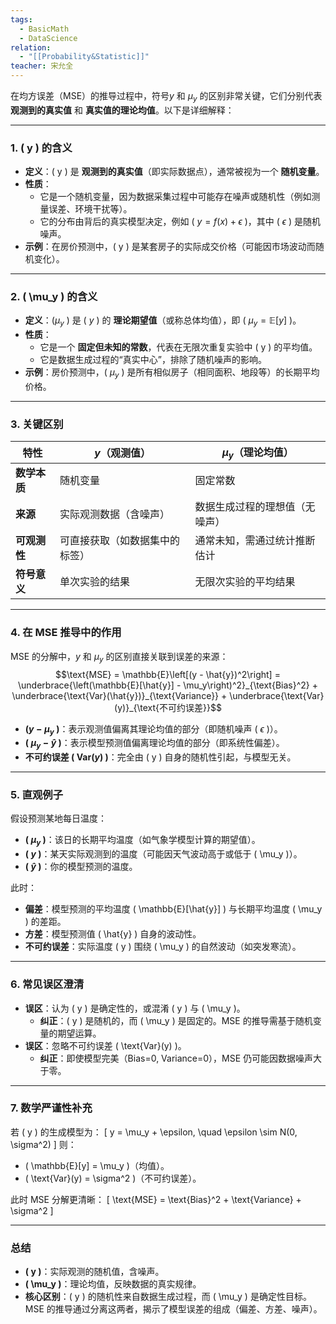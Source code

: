 ```yaml
---
tags:
  - BasicMath
  - DataScience
relation:
  - "[[Probability&Statistic]]"
teacher: 宋允全
---
```

在均方误差（MSE）的推导过程中，符号$y$ 和 $\mu_y$ 的区别非常关键，它们分别代表 **观测到的真实值** 和 **真实值的理论均值**。以下是详细解释：

---

### **1. \( y \) 的含义**
- **定义**：\( y \) 是 **观测到的真实值**（即实际数据点），通常被视为一个 **随机变量**。
- **性质**：
  - 它是一个随机变量，因为数据采集过程中可能存在噪声或随机性（例如测量误差、环境干扰等）。
  - 它的分布由背后的真实模型决定，例如 \( $y = f(x) + \epsilon$ \)，其中 \( $\epsilon$ \) 是随机噪声。
- **示例**：在房价预测中，\( y \) 是某套房子的实际成交价格（可能因市场波动而随机变化）。

---

### **2. \( \mu_y \) 的含义**
- **定义**：\($\mu_y$ \) 是 \( $y$ \) 的 **理论期望值**（或称总体均值），即 \( $\mu_y = \mathbb{E}[y]$ \)。
- **性质**：
  - 它是一个 **固定但未知的常数**，代表在无限次重复实验中 \( y \) 的平均值。
  - 它是数据生成过程的“真实中心”，排除了随机噪声的影响。
- **示例**：房价预测中，\( $\mu_y$ \) 是所有相似房子（相同面积、地段等）的长期平均价格。

---

### **3. 关键区别**
| **特性**   | $y$（观测值）        | $\mu_y$（理论均值）   |
| -------- | --------------- | --------------- |
| **数学本质** | 随机变量            | 固定常数            |
| **来源**   | 实际观测数据（含噪声）     | 数据生成过程的理想值（无噪声） |
| **可观测性** | 可直接获取（如数据集中的标签） | 通常未知，需通过统计推断估计  |
| **符号意义** | 单次实验的结果         | 无限次实验的平均结果      |

---

### **4. 在 MSE 推导中的作用**
MSE 的分解中，$y$ 和 $\mu_y$ 的区别直接关联到误差的来源：
$$\text{MSE} = \mathbb{E}\left[(y - \hat{y})^2\right] = \underbrace{\left(\mathbb{E}[\hat{y}] - \mu_y\right)^2}_{\text{Bias}^2} + \underbrace{\text{Var}(\hat{y})}_{\text{Variance}} + \underbrace{\text{Var}(y)}_{\text{不可约误差}}$$

- **\($y - \mu_y$ \)**：表示观测值偏离其理论均值的部分（即随机噪声 \( $\epsilon$ \)）。
- **\( $\mu_y - \hat{y}$ \)**：表示模型预测值偏离理论均值的部分（即系统性偏差）。
- **不可约误差 \( $\text{Var}(y)$ \)**：完全由 \( y \) 自身的随机性引起，与模型无关。

---

### **5. 直观例子**
假设预测某地每日温度：
- **\( $\mu_y$ \)**：该日的长期平均温度（如气象学模型计算的期望值）。
- **\( $y$ \)**：某天实际观测到的温度（可能因天气波动高于或低于 \( \mu_y \)）。
- **\( $\hat{y}$ \)**：你的模型预测的温度。

此时：
- **偏差**：模型预测的平均温度 \( \mathbb{E}[\hat{y}] \) 与长期平均温度 \( \mu_y \) 的差距。
- **方差**：模型预测值 \( \hat{y} \) 自身的波动性。
- **不可约误差**：实际温度 \( y \) 围绕 \( \mu_y \) 的自然波动（如突发寒流）。

---

### **6. 常见误区澄清**
- **误区**：认为 \( y \) 是确定性的，或混淆 \( y \) 与 \( \mu_y \)。
  - **纠正**：\( y \) 是随机的，而 \( \mu_y \) 是固定的。MSE 的推导需基于随机变量的期望运算。
- **误区**：忽略不可约误差 \( \text{Var}(y) \)。
  - **纠正**：即使模型完美（Bias=0, Variance=0），MSE 仍可能因数据噪声大于零。

---

### **7. 数学严谨性补充**
若 \( y \) 的生成模型为：
\[
y = \mu_y + \epsilon, \quad \epsilon \sim N(0, \sigma^2)
\]
则：
- \( \mathbb{E}[y] = \mu_y \)（均值）。
- \( \text{Var}(y) = \sigma^2 \)（不可约误差）。

此时 MSE 分解更清晰：
\[
\text{MSE} = \text{Bias}^2 + \text{Variance} + \sigma^2
\]

---

### **总结**
- **\( y \)**：实际观测的随机值，含噪声。
- **\( \mu_y \)**：理论均值，反映数据的真实规律。
- **核心区别**：\( y \) 的随机性来自数据生成过程，而 \( \mu_y \) 是确定性目标。MSE 的推导通过分离这两者，揭示了模型误差的组成（偏差、方差、噪声）。